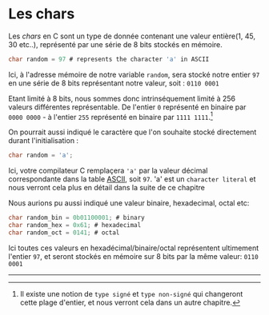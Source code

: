 # Les chars

Les <i>chars</i> en C sont un type de donnée contenant une valeur entière(1, 45, 30 etc..), représenté par une série de 8 bits stockés en mémoire.<br>

```c
char random = 97 # represents the character 'a' in ASCII
```

Ici, à l'adresse mémoire de notre variable `random`, sera stocké notre entier `97` en une série de 8 bits représentant notre valeur, soit : `0110 0001`

Etant limité à 8 bits, nous sommes donc intrinséquement limité à 256 valeurs différentes représentable. De l'entier `0` représenté en binaire par `0000 0000` - à l'entier `255` représenté en binaire par `1111 1111`.[^1]

On pourrait aussi indiqué le caractère que l'on souhaite stocké directement durant l'initialisation :

```c
char random = 'a';
```

Ici, votre compilateur C remplaçera `'a'` par la valeur décimal correspondante dans la table [ASCII](chars/ascii.md), soit `97`. 'a' est un `character literal` et nous verront cela plus en détail dans la suite de ce chapitre

Nous aurions pu aussi indiqué une valeur binaire, hexadecimal, octal etc:

```c
char random_bin = 0b01100001; # binary
char random_hex = 0x61; # hexadecimal
char random_oct = 0141; # octal
```

Ici toutes ces valeurs en hexadécimal/binaire/octal représentent ultimement l'entier `97`, et seront stockés en mémoire sur 8 bits par la même valeur: `0110 0001`
<hr>

[^1]: Il existe une notion de `type signé` et `type non-signé` qui changeront cette plage d'entier, et nous verront cela dans un autre chapitre.